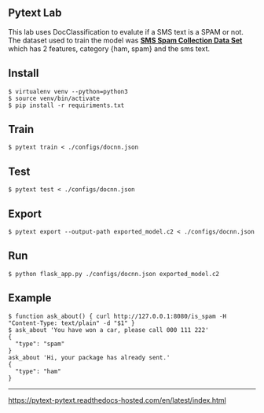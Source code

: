 Pytext Lab
------------
This lab uses DocClassification to evalute if a SMS text is a SPAM or not. The dataset used to train the model was [**SMS Spam Collection Data Set**](https://archive.ics.uci.edu/ml/datasets/sms+spam+collection) which has 2 features, category {ham, spam} and the sms text.

Install
-------
```
$ virtualenv venv --python=python3
$ source venv/bin/activate
$ pip install -r requiriments.txt
```
Train
------
```
$ pytext train < ./configs/docnn.json
```
Test
------
```
$ pytext test < ./configs/docnn.json
```
Export
------
```
$ pytext export --output-path exported_model.c2 < ./configs/docnn.json
```
Run
------
```
$ python flask_app.py ./configs/docnn.json exported_model.c2
```
Example
-----
```
$ function ask_about() { curl http://127.0.0.1:8080/is_spam -H "Content-Type: text/plain" -d "$1" }
$ ask_about 'You have won a car, please call 000 111 222'
{
  "type": "spam"
}
ask_about 'Hi, your package has already sent.'
{
  "type": "ham"
}
```
---
https://pytext-pytext.readthedocs-hosted.com/en/latest/index.html
